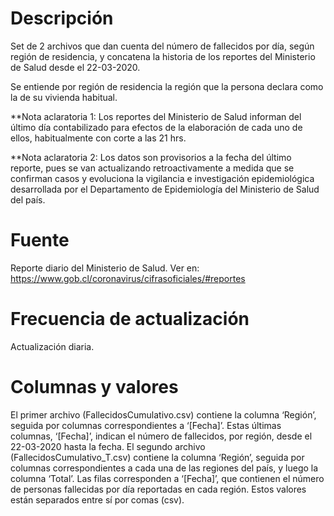 # Descripción
Set de 2 archivos que dan cuenta del número de fallecidos por día, según región de residencia, y concatena la historia de los reportes del Ministerio de Salud desde el 22-03-2020.

Se entiende por región de residencia la región que la persona declara como la de su vivienda habitual. 

**Nota aclaratoria 1: Los reportes del Ministerio de Salud informan del último día contabilizado para efectos de la elaboración de cada uno de ellos, habitualmente con corte a las 21 hrs.

**Nota aclaratoria 2: Los datos son provisorios a la fecha del último reporte, pues se van actualizando retroactivamente a medida que se confirman casos y evoluciona la vigilancia e investigación epidemiológica desarrollada por el Departamento de Epidemiología del Ministerio de Salud del país.

# Fuente
Reporte diario del Ministerio de Salud. Ver en: https://www.gob.cl/coronavirus/cifrasoficiales/#reportes

# Frecuencia de actualización
Actualización diaria.

# Columnas y valores
El primer archivo (FallecidosCumulativo.csv) contiene la columna ‘Región’, seguida por columnas correspondientes a ‘[Fecha]’. Estas últimas columnas, ‘[Fecha]’, indican el número de fallecidos, por región, desde el 22-03-2020 hasta la fecha. El segundo archivo (FallecidosCumulativo_T.csv) contiene la columna ‘Región’, seguida por columnas correspondientes a cada una de las regiones del país, y luego la columna ‘Total’. Las filas corresponden a ‘[Fecha]’, que contienen el número de personas fallecidas por día reportadas en cada región. Estos valores están separados entre sí por comas (csv).
